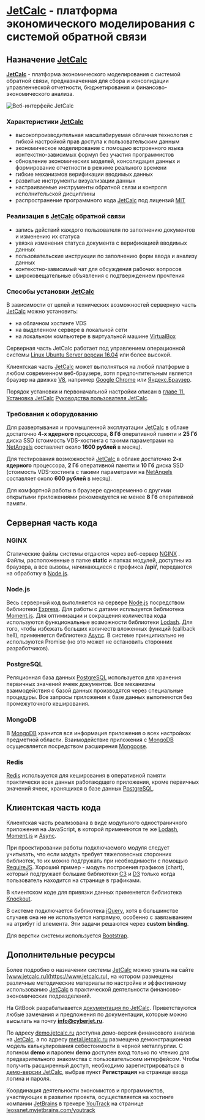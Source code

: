 # [JetCalc](https://www.jetcalc.ru) - платформа экономического моделирования с системой обратной связи

## **Назначение [JetCalc](https://www.jetcalc.ru)**

**[JetCalc](https://www.jetcalc.ru)** - платформа экономического моделирования с системой обратной связи, предназначенная для сбора и консолидации управленческой отчетности, бюджетирования и финансово-экономического анализа.

![Веб-интерфейс JetCalc](https://github.com/leossnet/jetcalc/raw/master/image/jetcalc_main.jpg)

### Характеристики [JetCalc](https://www.jetcalc.ru)

- высокопроизводительная масштабируемая облачная технология с гибкой настройкой прав доступа к пользовательским данным
- экономическое моделирование с помощью встроенного языка контекстно-зависимых формул без участия программистов
- обновление экономических моделей, консолидация данных и формирование отчетности в режиме реального времени
- гибкие механизмов верификации вводимых данных
- развитые инструменты визуализации данных
- настраиваемые инструменты обратной связи и контроля исполнительской дисциплины
- распространение программного кода [JetCalc](https://www.jetcalc.ru) под лицензий [MIT](https://ru.wikipedia.org/wiki/Лицензия_MIT)

### Реализация в [JetCalc](https://www.jetcalc.ru) обратной связи

- запись действий каждого пользователя по заполнению документов и изменению их статуса
- увязка изменения статуса документа с верификацией вводимых данных
- пользовательские инструкции по заполнению форм ввода и анализу данных
- контекстно-зависимый чат для обсуждения рабочих вопросов
- широковещательные объявления с подтверждением прочтения

### **Способы установки [JetCalc](https://www.jetcalc.ru)**
В зависимости от целей и технических возможностей серверную часть [JetCalc](https://www.jetcalc.ru) можно установить:

- на облачном хостинге VDS
- на выделенном сервере в локальной сети
- на локальном компьютере в виртуальной машине [VirtualBox](https://www.virtualbox.org/)

Серверная часть JetCalc работает под управлением операционной системы [Linux Ubuntu Server версии 16.04](http://releases.ubuntu.com/16.04/) или более высокой.

Клиентская часть [JetCalc](https://www.jetcalc.ru) может выполняться на любой платформе в любом современном веб-браузере, хотя предпочтительным является браузер на движке [V8](https://ru.wikipedia.org/wiki/V8_(движок_JavaScript)), например [Google Chrome](https://www.google.com/chrome/) или [Яндекс.Браузер](https://browser.yandex.ru/).

Порядок установки и первоначальной настройки описан в [главе 11. Установка JetCalc](https://leossnet.gitbook.io/jetcalc/ustanovka-sisteme-na-oblachnom-hostinge) [Руководства пользователя JetCalc](https://leossnet.gitbook.io/jetcalc/).

### **Требования к оборудованию**

Для развертывания и промышленной эксплуатации [JetCalc](https://www.jetcalc.ru) в облаке достаточно **4-х ядерного** процессора, **8 Гб** оперативной памяти и **25 Гб** диска SSD (стоимость VDS-хостинга с такими параметрами на [NetAngels](https://www.netangels.ru/) составляет около **1600 рублей** в месяц).

Для тестирования возможностей [JetCalc](https://www.jetcalc.ru) в облаке достаточно **2-х ядерного** процессора, **2 Гб** оперативной памяти и **10 Гб** диска SSD (стоимость VDS-хостинга с такими параметрами на [NetAngels](https://www.netangels.ru/) составляет около **600 рублей** в месяц). 

Для комфортной работы в браузере одновременно с другими открытыми приложениями рекомендуется не менее **8 Гб** оперативной памяти.

## **Серверная часть кода**

### NGINX

Статические файлы системы отдаются через веб-сервер [NGINX](https://nginx.ru/) . Файлы, расположенные в папке **static** и папках модулей, доступны из браузера, а все вызовы, начинающиеся с префикса **/api/**, передаются на обработку в [Node.js](https://nodejs.org/en/).

### Node.js 

Весь серверный код выполняется на сервере [Node.js](https://nodejs.org/en/) посредством библиотеки [Express](http://expressjs.com/). Для работы с датами испльзуется библиотека [Moment.js](https://momentjs.com/). Для оптимизации и сокращения количества кода используются функциональные возможности библиотеки [Lodash](https://lodash.com/). Для того, чтобы избежать больших количеств вложенных функций (callback hell), применяется библиотека [Async](https://github.com/caolan/async). В системе принципиально не используются Promise (но это может не остановить сторонних разработчиков).

### PostgreSQL

Реляционная база данных [PostgreSQL](https://www.postgresql.org/) используется для хранения первичных значений ячеек документов. Все механизмы взаимодействия с базой данных производятся через специальные процедуры. Все запросы приложения к базе данных выполняются без промежуточного кеширования. 

### MongoDB

В [MongoDB](https://www.mongodb.com/) хранится вся информация приложения о всех настройках предметной области. Взаимодействие приложения c [MongoDB](https://www.mongodb.com/) осущесвляется посредством расширения [Mongoose](http://mongoosejs.com/).

### Redis

[Redis](https://redis.io/) используется для кеширования в оперативной памяти практически всех данных работаюдщего приложения, кроме первичных значений ячеек, хранящихся в базе данных [PostgreSQL](https://www.postgresql.org/).

## **Клиентская часть кода**

Клиентская часть реализована в виде модульного одностраничного приложения на JavaScript, в которой применяются те же [Lodash](https://lodash.com/), [Moment.js](https://momentjs.com/) и [Async](https://github.com/caolan/async). 

При проектировании работы подключаемого модуля следует учитывать, что если модуль требует тяжеловесных сторонних библиотек, то их можно подгружать при необходимости с помощью [RequireJS](http://requirejs.org/). Хороший пример - модуль построения графиков (chart), который подгружает большие библиотеки [C3](https://c3js.org/) и [D3](https://d3js.org/) только когда пользователь находится на странице в графиками.

В клиентском коде для привязки данных применяется библиотека [Knockout](http://knockoutjs.com/).

В системе подключается библиотека [jQuery](https://jquery.com/), хотя в большинстве случаев она не не используется напрямую, особенно с завязыванием на атрибут id элемента. Эти задачи решаются  через **custom binding**.

Для верстки системы используется [Bootstrap](https://getbootstrap.com/).

## **Дополнительные ресурсы**

Более подробно о назначении системы [JetCalc](https://www.jetcalc.ru) можно узнать на сайте [www.jetcalc.ru](https://www.jetcalc.ru), на котором размещены различные методические материалы по настройке и эффективному использованию [JetCalc](https://www.jetcalc.ru) в практической деятельности финансово-экономических подразделений. 

На GitBook разрабатывается [документация по JetCalc](https://leossnet.gitbook.io/jetcalc/). Приветствуются любые замечания и предложения по документации, которые можно высылать на почту **info@cyberjet.ru**. 

По адресу [demo.jetcalc.ru](https://demo.jetcalc.ru) доступна демо-версия финансового анализа на [JetCalc](https://www.jetcalc.ru), а по адресу [metal.jetcalc.ru](https://metal.jetcalc.ru/) размещена демонстрационная модель калькулирования себестоимости в черной металлургии. С логином  **demo** и паролем **demo** доступен вход только по чтению для предварительного знакомства с пользовательским интерфейсом. Чтобы получить расширенный доступ, необходимо зарегистрироваться в [демо-версии JetCalc](https://demo.jetcalc.ru), выбрав пункт **Регистрация** на странице ввода логина и пароля.

Координация деятельности экономистов и программистов, участвующих в развитии проекта, осуществляется на хостинге компании [JetBrains](https://www.jetbrains.com/) в трекере [YouTrack](https://www.jetbrains.com/youtrack/) на странице [leossnet.myjetbrains.com/youtrack](https://leossnet.myjetbrains.com/youtrack/issues)
